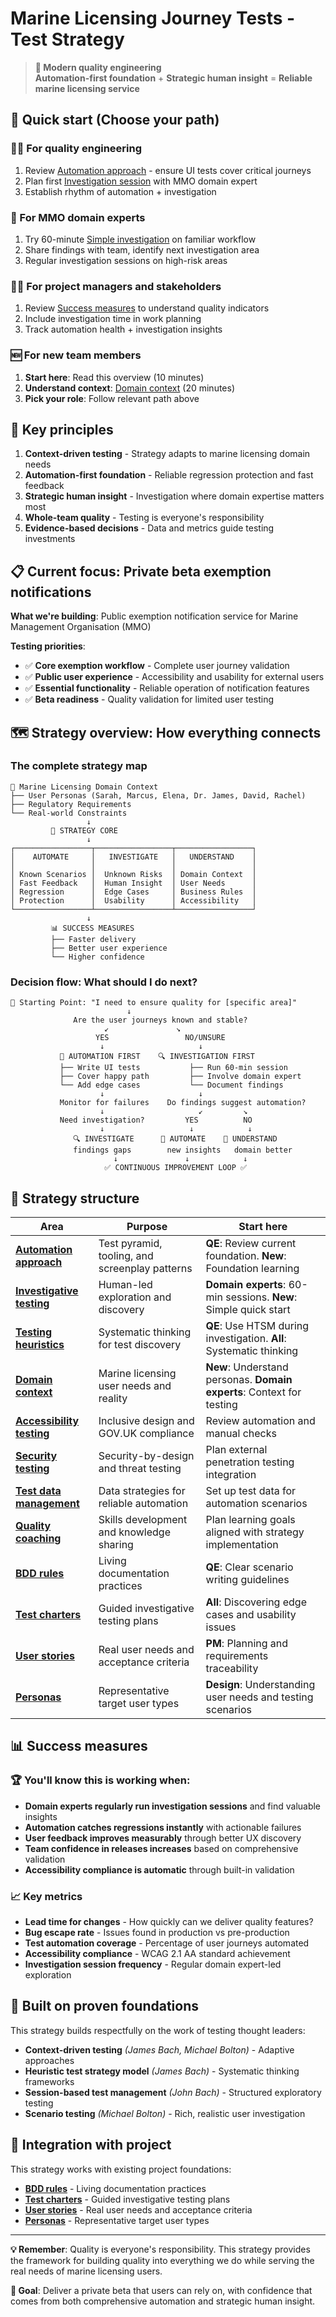 # Marine Licensing Journey Tests - Test Strategy

> **🎯 Modern quality engineering**  
> **Automation-first foundation** + **Strategic human insight** = **Reliable marine licensing service**

## 🚀 Quick start (Choose your path)

### **👩‍💻 For quality engineering**

1. Review [Automation approach](./automation.md) - ensure UI tests cover critical journeys
2. Plan first [Investigation session](./investigative-testing.md) with MMO domain expert
3. Establish rhythm of automation + investigation

### **🌊 For MMO domain experts**

1. Try 60-minute [Simple investigation](./investigative-testing.md#-simple-investigation-sessions) on familiar workflow
2. Share findings with team, identify next investigation area
3. Regular investigation sessions on high-risk areas

### **👨‍💼 For project managers and stakeholders**

1. Review [Success measures](#-success-measures) to understand quality indicators
2. Include investigation time in work planning
3. Track automation health + investigation insights

### **🆕 For new team members**

1. **Start here**: Read this overview (10 minutes)
2. **Understand context**: [Domain context](./domain-context.md) (20 minutes)
3. **Pick your role**: Follow relevant path above

## 🎯 Key principles

1. **Context-driven testing** - Strategy adapts to marine licensing domain needs
2. **Automation-first foundation** - Reliable regression protection and fast feedback
3. **Strategic human insight** - Investigation where domain expertise matters most
4. **Whole-team quality** - Testing is everyone's responsibility
5. **Evidence-based decisions** - Data and metrics guide testing investments

## 📋 Current focus: Private beta exemption notifications

**What we're building**: Public exemption notification service for Marine Management Organisation (MMO)

**Testing priorities**:

- ✅ **Core exemption workflow** - Complete user journey validation
- ✅ **Public user experience** - Accessibility and usability for external users
- ✅ **Essential functionality** - Reliable operation of notification features
- ✅ **Beta readiness** - Quality validation for limited user testing

## 🗺️ Strategy overview: How everything connects

### **The complete strategy map**

```
🌊 Marine Licensing Domain Context
├── User Personas (Sarah, Marcus, Elena, Dr. James, David, Rachel)
├── Regulatory Requirements
└── Real-world Constraints
                 ↓
         🎯 STRATEGY CORE
                 ↓
┌─────────────────┬─────────────────┬─────────────────┐
│    AUTOMATE     │   INVESTIGATE   │   UNDERSTAND    │
│                 │                 │                 │
│ Known Scenarios │  Unknown Risks  │ Domain Context  │
│ Fast Feedback   │  Human Insight  │ User Needs      │
│ Regression      │  Edge Cases     │ Business Rules  │
│ Protection      │  Usability      │ Accessibility   │
└─────────────────┴─────────────────┴─────────────────┘
                 ↓
         📊 SUCCESS MEASURES
         ├── Faster delivery
         ├── Better user experience
         └── Higher confidence
```

### **Decision flow: What should I do next?**

```
🚀 Starting Point: "I need to ensure quality for [specific area]"
                          ↓
              Are the user journeys known and stable?
                     ↙               ↘
                   YES                 NO/UNSURE
                    ↓                     ↓
           🤖 AUTOMATION FIRST    🔍 INVESTIGATION FIRST
           ├── Write UI tests           ├── Run 60-min session
           ├── Cover happy path         ├── Involve domain expert
           └── Add edge cases           └── Document findings
                    ↓                     ↓
           Monitor for failures    Do findings suggest automation?
                    ↓                     ↙         ↘
           Need investigation?         YES          NO
                    ↓                   ↓            ↓
              🔍 INVESTIGATE      🤖 AUTOMATE    🧠 UNDERSTAND
              findings gaps        new insights   domain better
                       ↓               ↓            ↓
                     ✅ CONTINUOUS IMPROVEMENT LOOP ✅
```

## 📁 Strategy structure

| **Area**                                                               | **Purpose**                                    | **Start here**                                                        |
| ---------------------------------------------------------------------- | ---------------------------------------------- | --------------------------------------------------------------------- |
| **[Automation approach](./automation.md)**                             | Test pyramid, tooling, and screenplay patterns | **QE**: Review current foundation. **New**: Foundation learning       |
| **[Investigative testing](./investigative-testing.md)**                | Human-led exploration and discovery            | **Domain experts**: 60-min sessions. **New**: Simple quick start      |
| **[Testing heuristics](./heuristics.md)**                              | Systematic thinking for test discovery         | **QE**: Use HTSM during investigation. **All**: Systematic thinking   |
| **[Domain context](./domain-context.md)**                              | Marine licensing user needs and reality        | **New**: Understand personas. **Domain experts**: Context for testing |
| **[Accessibility testing](./accessibility.md)**                        | Inclusive design and GOV.UK compliance         | Review automation and manual checks                                   |
| **[Security testing](./security.md)**                                  | Security-by-design and threat testing          | Plan external penetration testing integration                         |
| **[Test data management](./test-data.md)**                             | Data strategies for reliable automation        | Set up test data for automation scenarios                             |
| **[Quality coaching](./coaching.md)**                                  | Skills development and knowledge sharing       | Plan learning goals aligned with strategy implementation              |
| **[BDD rules](./bdd-rules.md)**                                        | Living documentation practices                 | **QE**: Clear scenario writing guidelines                             |
| **[Test charters](../test-charters/README.md)**                        | Guided investigative testing plans             | **All**: Discovering edge cases and usability issues                  |
| **[User stories](../user-stories/README.md)**                          | Real user needs and acceptance criteria        | **PM**: Planning and requirements traceability                        |
| **[Personas](./domain-context.md#user-reality--testing-implications)** | Representative target user types               | **Design**: Understanding user needs and testing scenarios            |

## 📊 Success measures

### **🏆 You'll know this is working when:**

- **Domain experts regularly run investigation sessions** and find valuable insights
- **Automation catches regressions instantly** with actionable failures
- **User feedback improves measurably** through better UX discovery
- **Team confidence in releases increases** based on comprehensive validation
- **Accessibility compliance is automatic** through built-in validation

### **📈 Key metrics**

- **Lead time for changes** - How quickly can we deliver quality features?
- **Bug escape rate** - Issues found in production vs pre-production
- **Test automation coverage** - Percentage of user journeys automated
- **Accessibility compliance** - WCAG 2.1 AA standard achievement
- **Investigation session frequency** - Regular domain expert-led exploration

## 🧠 Built on proven foundations

This strategy builds respectfully on the work of testing thought leaders:

- **Context-driven testing** _(James Bach, Michael Bolton)_ - Adaptive approaches
- **Heuristic test strategy model** _(James Bach)_ - Systematic thinking frameworks
- **Session-based test management** _(John Bach)_ - Structured exploratory testing
- **Scenario testing** _(Michael Bolton)_ - Rich, realistic user investigation

## 🎪 Integration with project

This strategy works with existing project foundations:

- **[BDD rules](./bdd-rules.md)** - Living documentation practices
- **[Test charters](../test-charters/README.md)** - Guided investigative testing plans
- **[User stories](../user-stories/README.md)** - Real user needs and acceptance criteria
- **[Personas](./domain-context.md#user-reality--testing-implications)** - Representative target user types

---

**💡 Remember**: Quality is everyone's responsibility. This strategy provides the framework for building quality into everything we do while serving the real needs of marine licensing users.

**🎯 Goal**: Deliver a private beta that users can rely on, with confidence that comes from both comprehensive automation and strategic human insight.
